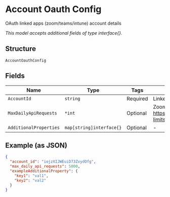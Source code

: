 
# Account Oauth Config

OAuth linked apps (zoom/teams/intune) account details

*This model accepts additional fields of type interface{}.*

## Structure

`AccountOauthConfig`

## Fields

| Name | Type | Tags | Description |
|  --- | --- | --- | --- |
| `AccountId` | `string` | Required | Linked app(zoom/teams/intune) account id |
| `MaxDailyApiRequests` | `*int` | Optional | Zoom daily api request quota, https://developers.zoom.us/docs/api/rest/rate-limits/ |
| `AdditionalProperties` | `map[string]interface{}` | Optional | - |

## Example (as JSON)

```json
{
  "account_id": "iojzXIJWEuiD73ZvydOfg",
  "max_daily_api_requests": 5000,
  "exampleAdditionalProperty": {
    "key1": "val1",
    "key2": "val2"
  }
}
```

